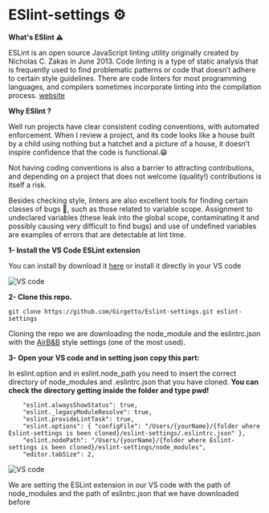 # ESlint-settings ⚙️

**What's ESlint ⚠**

ESLint is an open source JavaScript linting utility originally created by Nicholas C. Zakas in June 2013. Code linting is a type of static analysis that is frequently used to find problematic patterns or code that doesn’t adhere to certain style guidelines. There are code linters for most programming languages, and compilers sometimes incorporate linting into the compilation process. [website](https://eslint.org/)

**Why ESlint ?**

Well run projects have clear consistent coding conventions, with automated enforcement. When I review a project, and its code looks like a house built by a child using nothing but a hatchet and a picture of a house, it doesn’t inspire confidence that the code is functional.😁

Not having coding conventions is also a barrier to attracting contributions, and depending on a project that does not welcome (quality!) contributions is itself a risk.

Besides checking style, linters are also excellent tools for finding certain classes of bugs 🐛, such as those related to variable scope. Assignment to undeclared variables (these leak into the global scope, contaminating it and possibly causing very difficult to find bugs) and use of undefined variables are examples of errors that are detectable at lint time.



**1- Install the VS Code ESLint extension**

You can install by download it [here](https://marketplace.visualstudio.com/items?itemName=dbaeumer.vscode-eslint)
   or install it directly in your VS code 

   ![VS code](https://media.giphy.com/media/cJk2v5vzX8YHzoo4n8/giphy.gif)

**2- Clone this repo.**

```
git clone https://github.com/Girgetto/Eslint-settings.git eslint-settings
```

Cloning the repo we are downloading the node_module and the eslintrc.json with the [AirB&B](https://github.com/airbnb/javascript) style settings (one of the most used).

**3- Open your VS code and in setting json copy this part:**

In eslint.option and in eslint.node_path you need to insert the correct directory of node_modules and .eslintrc.json that you have cloned.
**You can check the directory getting inside the folder and type pwd!**
```
    "eslint.alwaysShowStatus": true,
    "eslint._legacyModuleResolve": true,
    "eslint.provideLintTask": true,
    "eslint.options": { "configFile": "/Users/{yourName}/{folder where Eslint-settings is been cloned}/eslint-settings/.eslintrc.json" },
    "eslint.nodePath": "/Users/{yourName}/{folder where Eslint-settings is been cloned}/eslint-settings/node_modules",
    "editor.tabSize": 2,

```
  ![VS code](https://media.giphy.com/media/1r91ZwHn2WQC0SQ9cr/giphy.gif)

  
We are setting the ESLint extension in our VS code with the path of node_modules and the path of eslintrc.json that we have downloaded before
